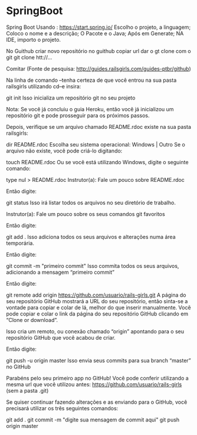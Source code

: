 # SpringBoot
Spring Boot 
Usando : https://start.spring.io/
Escolho o projeto, a linguagem;
Coloco o nome e a descrição;
O Pacote e o Java;
Após em Generate;
NA IDE, importo o projeto.


No Guithub
criar novo repositório no guithub
copiar url
dar o gt clone
com o git
git clone htt://...

Comitar (Fonte de pesquisa: http://guides.railsgirls.com/guides-ptbr/github)

Na linha de comando –tenha certeza de que você entrou na sua pasta railsgirls utilizando cd–e insira:

git init
Isso inicializa um repositório git no seu projeto

Nota: Se você já concluiu o guia Heroku, então você já inicializou um repositório git e pode prosseguir para os próximos passos.

Depois, verifique se um arquivo chamado README.rdoc existe na sua pasta railsgirls:

dir README.rdoc
Escolha seu sistema operacional: Windows | Outro
Se o arquivo não existe, você pode criá-lo digitando:

touch README.rdoc
Ou se você está utilizando Windows, digite o seguinte comando:

type nul > README.rdoc
Instrutor(a): Fale um pouco sobre README.rdoc

Então digite:

git status
Isso irá listar todos os arquivos no seu diretório de trabalho.

Instrutor(a): Fale um pouco sobre os seus comandos git favoritos

Então digite:

git add .
Isso adiciona todos os seus arquivos e alterações numa área temporária.

Então digite:

git commit -m "primeiro commit"
Isso commita todos os seus arquivos, adicionando a mensagem “primeiro commit”

Então digite:

git remote add origin https://github.com/usuario/rails-girls.git
A página do seu repositório GitHub mostrará a URL do seu repositório, então sinta-se a vontade para copiar e colar de lá, melhor do que inserir manualmente. Você pode copiar e colar o link da página do seu repositório GitHub clicando em “Clone or download”.

Isso cria um remoto, ou conexão chamado “origin” apontando para o seu repositório GitHub que você acabou de criar.

Então digite:

git push -u origin master
Isso envia seus commits para sua branch “master” no GitHub

Parabéns pelo seu primeiro app no GitHub! Você pode conferir utilizando a mesma url que você utilizou antes: https://github.com/usuario/rails-girls (sem a pasta .git)

Se quiser continuar fazendo alterações e as enviando para o GitHub, você precisará utilizar os três seguintes comandos:

git add .
git commit -m "digite sua mensagem de commit aqui"
git push origin master


